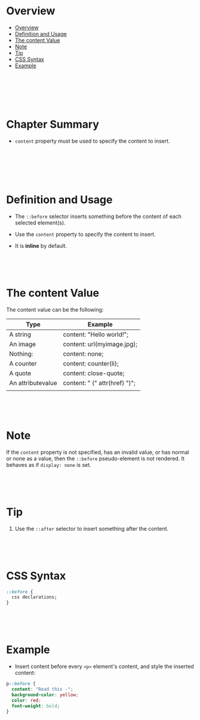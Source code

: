 # Overview

- [Overview](#overview)
- [Definition and Usage](#definition-and-usage)
- [The content Value](#the-content-value)
- [Note](#note)
- [Tip](#tip)
- [CSS Syntax](#css-syntax)
- [Example](#example)

&nbsp;

&nbsp;

&nbsp;

# Chapter Summary

- `content` property must be used to specify the content to insert.

&nbsp;

&nbsp;

&nbsp;

# Definition and Usage

- The `::before` selector inserts something before the content of each selected element(s).

- Use the `content` property to specify the content to insert.

- It is **inline** by default.

&nbsp;

&nbsp;

# The content Value

The content value can be the following:

| Type              | Example                       |
| ----------------- | ----------------------------- |
| A string          | content: "Hello world!";      |
| An image          | content: url(myimage.jpg);    |
| Nothing:          | content: none;                |
| A counter         | content: counter(li);         |
| A quote           | content: close-quote;         |
| An attributevalue | content: " (" attr(href) ")"; |
|                   |                               |

&nbsp;

&nbsp;

# Note

If the `content` property is not specified, has an invalid value, or has normal or none as a value, then the `::before` pseudo-element is not rendered. It behaves as if `display: none` is set.

&nbsp;

&nbsp;

# Tip

1. Use the `::after` selector to insert something after the content.

&nbsp;

&nbsp;

# CSS Syntax

```css
::before {
  css declarations;
}
```

&nbsp;

&nbsp;

# Example

- Insert content before every `<p>` element's content, and style the inserted content:

```css
p::before {
  content: "Read this -";
  background-color: yellow;
  color: red;
  font-weight: bold;
}
```
